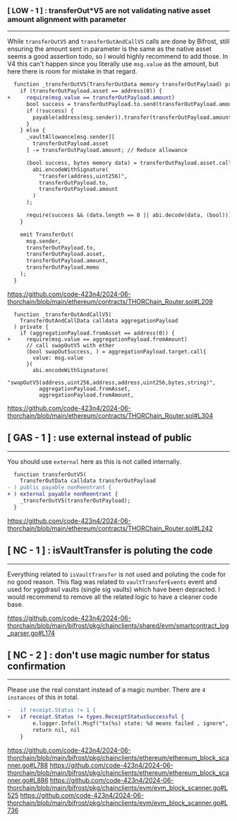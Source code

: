 ### [ LOW - 1 ] : transferOut*V5 are not validating native asset amount alignment with parameter 
-----
While `transferOutV5` and `transferOutAndCallV5` calls are done by Bifrost, still ensuring the amount sent in parameter is the same as the native asset seems a good assertion todo, so I would highly recommend to add those. In V4 this can't happen since you literally use `msg.value` as the amount, but here there is room for mistake in that regard.
```diff
  function _transferOutV5(TransferOutData memory transferOutPayload) private {
    if (transferOutPayload.asset == address(0)) {
+     require(msg.value == transferOutPayload.amount)
      bool success = transferOutPayload.to.send(transferOutPayload.amount); // Send ETH.
      if (!success) {
        payable(address(msg.sender)).transfer(transferOutPayload.amount); // For failure, bounce back to vault & continue.
      }
    } else {
      _vaultAllowance[msg.sender][
        transferOutPayload.asset
      ] -= transferOutPayload.amount; // Reduce allowance

      (bool success, bytes memory data) = transferOutPayload.asset.call(
        abi.encodeWithSignature(
          "transfer(address,uint256)",
          transferOutPayload.to,
          transferOutPayload.amount
        )
      );

      require(success && (data.length == 0 || abi.decode(data, (bool))));
    }

    emit TransferOut(
      msg.sender,
      transferOutPayload.to,
      transferOutPayload.asset,
      transferOutPayload.amount,
      transferOutPayload.memo
    );
  }
```  
https://github.com/code-423n4/2024-06-thorchain/blob/main/ethereum/contracts/THORChain_Router.sol#L209

```
  function _transferOutAndCallV5(
    TransferOutAndCallData calldata aggregationPayload
  ) private {
    if (aggregationPayload.fromAsset == address(0)) {
+     require(msg.value == aggregationPayload.fromAmount)	
      // call swapOutV5 with ether
      (bool swapOutSuccess, ) = aggregationPayload.target.call{
        value: msg.value
      }(
        abi.encodeWithSignature(
          "swapOutV5(address,uint256,address,address,uint256,bytes,string)",
          aggregationPayload.fromAsset,
          aggregationPayload.fromAmount,
```
https://github.com/code-423n4/2024-06-thorchain/blob/main/ethereum/contracts/THORChain_Router.sol#L304





## [ GAS - 1 ] : use external instead of public
-----
You should use `external` here as this is not called internally.
```diff
  function transferOutV5(
    TransferOutData calldata transferOutPayload
- ) public payable nonReentrant {
+ ) external payable nonReentrant {
    _transferOutV5(transferOutPayload);
  }
```
https://github.com/code-423n4/2024-06-thorchain/blob/main/ethereum/contracts/THORChain_Router.sol#L242


## [ NC - 1 ] : isVaultTransfer is poluting the code
-----
Everything related to `isVaultTransfer` is not used and poluting the code for no good reason. This flag was related to `vaultTransferEvents` event and used for yggdrasil vaults (single sig vaults) which have been depracted. I would recommend to remove all the related logic to have a cleaner code base.

https://github.com/code-423n4/2024-06-thorchain/blob/main/bifrost/pkg/chainclients/shared/evm/smartcontract_log_parser.go#L174


## [ NC - 2 ] : don't use magic number for status confirmation
-----
Please use the real constant instead of a magic number. There are `4 instances` of this in total.
```diff
-	if receipt.Status != 1 {
+	if receipt.Status != types.ReceiptStatusSuccessful {
		e.logger.Info().Msgf("tx(%s) state: %d means failed , ignore", tx.Hash().String(), receipt.Status)
		return nil, nil
	}
```	
https://github.com/code-423n4/2024-06-thorchain/blob/main/bifrost/pkg/chainclients/ethereum/ethereum_block_scanner.go#L788
https://github.com/code-423n4/2024-06-thorchain/blob/main/bifrost/pkg/chainclients/ethereum/ethereum_block_scanner.go#L886
https://github.com/code-423n4/2024-06-thorchain/blob/main/bifrost/pkg/chainclients/evm/evm_block_scanner.go#L525
https://github.com/code-423n4/2024-06-thorchain/blob/main/bifrost/pkg/chainclients/evm/evm_block_scanner.go#L736
